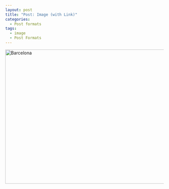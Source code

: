 ```yaml
---
layout: post
title: "Post: Image (with Link)"
categories:
  - Post formats
tags:
  - image
  - Post Formats
---
```


<a data-flickr-embed="true" href="https://www.flickr.com/photos/142409708@N08/32308109307/in/photolist-RdXvin-Yd3xxN-22MjHAn-243XZe2-2fjNpSW-Yin9TQ-2fqtJeh-TN81k9-2hs7Qm7-XW1nMB-EA2xJa-YB5Xp6-Y2s5io-Ma2YbV-FUf75G-24jWTh6-XWyUaM-PjoEc9-nhxqhD-XPZ9Hi-YbiMqn-oJhvco-p5T2Kk-XZowV7-2h46t5h-iGrsd8-ngXaLL-EpKJeD-RvkS23-XFhE87-XRy4yi-dvChEZ-24eYnHo-XXaH74-ebfyi7-XfZ9Sp-X41XWA-24oRXLU-txZU1r-iJJWGZ-nopCEU-nuaepU-2dno7KD-X1zYaU-27aCa6c-Y29Bw4-4PVc2z-vQ16nb-6jAtGJ-pp3Z3U/" title="Barcelona"><img src="https://live.staticflickr.com/7812/32308109307_a46e4257ee_z.jpg" width="640" height="427" alt="Barcelona"></a><script async src="//embedr.flickr.com/assets/client-code.js" charset="utf-8"></script>
